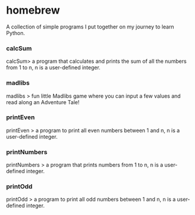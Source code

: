 # homebrew
A collection of simple programs I put together on my journey to learn Python.


### calcSum
calcSum> a program that calculates and prints the sum of all the numbers from 1 to n, n is a user-defined integer.
### madlibs
madlibs > fun little Madlibs game where you can input a few values and read along an Adventure Tale!
### printEven
printEven > a program to print all even numbers between 1 and n, n is a user-defined integer.
### printNumbers
printNumbers > a program that prints numbers from 1 to n, n is a user-defined integer.
### printOdd
printOdd > a program to print all odd numbers between 1 and n, n is a user-defined integer.

